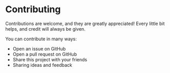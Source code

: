 # Contributing

Contributions are welcome, and they are greatly appreciated! Every little bit helps, and credit will always be given.

You can contribute in many ways:
* Open an issue on GitHub
* Open a pull request on GitHub
* Share this project with your friends
* Sharing ideas and feedback
